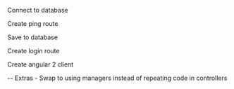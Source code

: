Connect to database

Create ping route

Save to database

Create login route

Create angular 2 client



-- Extras
    - Swap to using managers instead of repeating code in controllers

